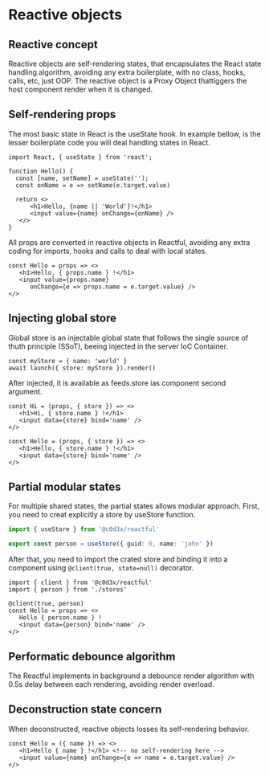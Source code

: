 <script src='../js/index.js'></script>
<style>@import url(../css/index.css);</style> 

# Reactive objects

## Reactive concept

Reactive objects are self-rendering states, that encapsulates the React state handling algorithm, avoiding any extra boilerplate, with no class, hooks, calls, etc, just OOP. The reactive object is a Proxy Object thattiggers the host component render when it is changed.

## Self-rendering props 

The most basic state in React is the useState hook. In example bellow, is the lesser boilerplate code you will deal handling states in React.

```tsx
import React, { useState } from 'react';

function Hello() {
  const [name, setName] = useState('');
  const onName = e => setName(e.target.value)

  return <>
      <h1>Hello, {name || 'World'}!</h1>
      <input value={name} onChange={onName} />
   </>
}
```

All props are converted in reactive objects in Reactful, avoiding any extra coding for imports, hooks and calls to deal with local states.

```tsx
const Hello = props => <>   
   <h1>Hello, { props.name } !</h1>
   <input value={props.name} 
      onChange={e => props.name = e.target.value} />
</>
```

## Injecting global store

Global store is an injectable global state that follows the single source of thuth principle (SSoT), beeing injected in the server IoC Container.

```tsx
const myStore = { name: 'world' }
await launch({ store: myStore }).render()
``` 

After injected, it is available as feeds.store ias component second argument.

```tsx
const Hi = (props, { store }) => <>   
   <h1>Hi, { store.name } !</h1>
   <input data={store} bind='name' />
</>

const Hello = (props, { store }) => <>   
   <h1>Hello, { store.name } !</h1>
   <input data={store} bind='name' />
</>
```

## Partial modular states

For multiple shared states, the partial states allows modular approach. First, you need to creat explicitly a store by useStore function.

```ts
import { useStore } from '@c0d3x/reactful'

export const person = useStore({ guid: 0, name: 'john' })
```

After that, you need to import the crated store and binding it into a component using `@client(true, state=null)` decorator.

```tsx
import { client } from '@c0d3x/reactful'
import { person } from './stores'

@client(true, person)
const Hello = props => <>   
   Hello { person.name } !
   <input data={person} bind='name' />
</>
```

## Performatic debounce algorithm

The Reactful implements in background a debounce render algorithm with 0.5s delay between each rendering, avoiding render overload.

## Deconstruction state concern

When deconstructed, reactive objects losses its self-rendering behavior. 

```tsx
const Hello = ({ name }) => <>   
   <h1>Hello { name } !</h1> <!-- no self-rendering here -->
   <input value={name} onChange={e => name = e.target.value} />
</>
```